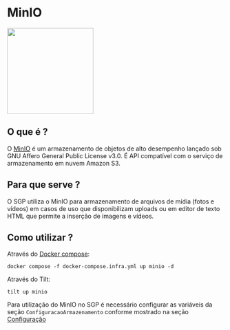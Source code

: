 # MinIO
<img src="../img/minio.png" width="200" class="center">

## O que é ?

O [MinIO](https://min.io/ "Site Oficial") é um armazenamento de objetos de alto desempenho lançado sob GNU Affero General Public License v3.0. É API compatível com o serviço de armazenamento em nuvem Amazon S3.

## Para que serve ?

O SGP utiliza o MinIO para armazenamento de arquivos de mídia (fotos e vídeos) em casos de uso que disponibilizam uploads ou em editor de texto HTML que permite a inserção de imagens e vídeos.

## Como utilizar ?

Através do [Docker compose](https://github.com/prefeiturasp/SME-NovoSGP/blob/master/docker-compose.infra.yml "docker-compose.infra.yml"):

```
docker compose -f docker-compose.infra.yml up minio -d
```

Através do Tilt:
```
tilt up minio
```

Para utilização do MinIO no SGP é necessário configurar as variáveis da seção `ConfiguracaoArmazenamento` conforme mostrado na seção [Configuração](miniosecret.md)
